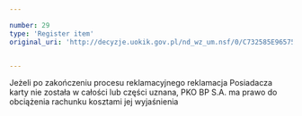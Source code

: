 ```yaml
---

number: 29
type: 'Register item'
original_uri: 'http://decyzje.uokik.gov.pl/nd_wz_um.nsf/0/C732585E96575624C12572DD003293C9?OpenDocument'


---
```


Jeżeli po zakończeniu procesu reklamacyjnego reklamacja Posiadacza karty nie została w całości lub części uznana, PKO BP S.A. ma prawo do obciążenia rachunku kosztami jej wyjaśnienia
